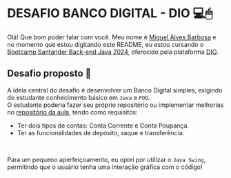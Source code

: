 # DESAFIO BANCO DIGITAL - DIO 💻🖱

Olá! Que bom poder falar com você.
Meu nome é [Miguel Alves Barbosa](https://github.com/MiguelitoJLY) e no momento que estou digitando este README, eu estou cursando o [Bootcamp Santander Back-end Java 2024](https://web.dio.me/track/santander-2024-backend-com-java), oferecido pela plataforma [DIO](https://www.dio.me/).

## Desafio proposto 🎯

A ideia central do desafio é desenvolver um Banco Digital simples, exigindo do estudante conhecimento básico em ``Java`` e ``POO``.
<br>
O estudante poderia fazer seu próprio repositório ou implementar melhorias no [repositório da aula](https://github.com/falvojr/lab-banco-digital-oo), tendo como requisitos:

* Ter dois tipos de contas: Conta Corrente e Conta Poupança.
* Ter as funcionalidades de depósito, saque e transferência.

<br>

Para um pequeno aperfeiçoamento, eu optei por utilizar o ``Java Swing``, permitindo que o usuário tenha uma interação gráfica com o código!